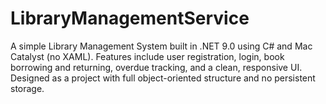 # LibraryManagementService
A simple Library Management System built in .NET 9.0 using C# and Mac Catalyst (no XAML). Features include user registration, login, book borrowing and returning, overdue tracking, and a clean, responsive UI. Designed as a  project with full object-oriented structure and no persistent storage.
